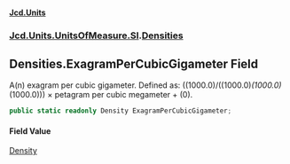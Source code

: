 #### [Jcd.Units](index.md 'index')
### [Jcd.Units.UnitsOfMeasure.SI](Jcd.Units.UnitsOfMeasure.SI.md 'Jcd.Units.UnitsOfMeasure.SI').[Densities](Densities.md 'Jcd.Units.UnitsOfMeasure.SI.Densities')

## Densities.ExagramPerCubicGigameter Field

A(n) exagram per cubic gigameter. Defined as: ((1000.0)/((1000.0)*(1000.0)*(1000.0))) × petagram per cubic megameter + (0).

```csharp
public static readonly Density ExagramPerCubicGigameter;
```

#### Field Value
[Density](Density.md 'Jcd.Units.UnitTypes.Density')